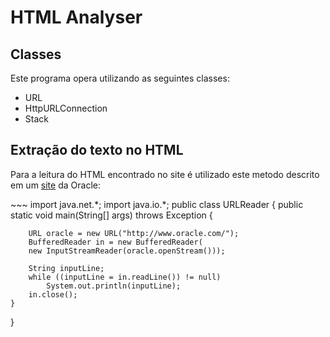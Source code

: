 # HTML Analyser
## Classes
Este programa opera utilizando as seguintes classes: 
* URL 
* HttpURLConnection
* Stack <p>
## Extração do texto no HTML
Para a leitura do HTML encontrado no site é utilizado este metodo descrito em um [site](https://docs.oracle.com/javase/tutorial/networking/urls/readingURL.html) da Oracle:
<p>
~~~
import java.net.*;
import java.io.*;
public class URLReader {
    public static void main(String[] args) throws Exception {

        URL oracle = new URL("http://www.oracle.com/");
        BufferedReader in = new BufferedReader(
        new InputStreamReader(oracle.openStream()));

        String inputLine;
        while ((inputLine = in.readLine()) != null)
            System.out.println(inputLine);
        in.close();
    }
}